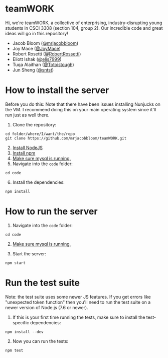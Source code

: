 # teamWORK

Hi, we're teamWORK, a collective of enterprising, industry-disrupting young
students in CSCI 3308 (section 104, group 2). Our incredible code and great
ideas will go in this repository!

- Jacob Bloom ([@mrjacobbloom](https://github.com/mrjacobbloom))
- Joy Mace ([@JoyMace](https://github.com/JoyMace))
- Robert Rosetti ([@RobertRossetti](https://github.com/RobertRossetti))
- Eliott Ishak ([@elis7999](https://github.com/elis7999))
- Tuqa Alaithan ([@Totoistough](https://github.com/Totoistough))
- Jun Sheng ([@sntst](https://github.com/sntst))

# How to install the server

Before you do this: Note that there have been issues installing Nunjucks
on the VM. I recommend doing this on your main operating system since it'll
run just as well there.

1. Clone the repository:

```shell
cd folder/where/I/want/the/repo
git clone https://github.com/mrjacobbloom/teamWORK.git
```

2. [Install NodeJS](https://nodejs.org/en/download/package-manager/)
3. [Install npm](https://docs.npmjs.com/getting-started/installing-node)
4. [Make sure mysql is running.](https://coolestguidesontheplanet.com/start-stop-mysql-from-the-command-line-terminal-osx-linux/)
5. Navigate into the `code` folder:

```shell
cd code
```

6. Install the dependencies:

```shell
npm install
```

# How to run the server

1. Navigate into the `code` folder:

```shell
cd code
```

2. [Make sure mysql is running.](https://coolestguidesontheplanet.com/start-stop-mysql-from-the-command-line-terminal-osx-linux/)

3. Start the server:

```shell
npm start
```

# Run the test suite

Note: the test suite uses some newer JS features. If you get errors like
"unexpected token function" then you'll need to run the test suite on a newer
version of Node.js (7.6 or newer).

1. If this is your first time running the tests, make sure to install the
test-specific dependencies:

```shell
npm install --dev
```

2. Now you can run the tests:

```shell
npm test
```
